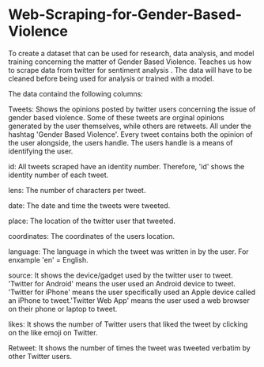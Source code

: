 # Web-Scraping-for-Gender-Based-Violence
To create a dataset that can be used for research, data analysis, and model training concerning the matter of Gender Based Violence.
Teaches us how to scrape data from twitter for sentiment analysis .
The data will have to be cleaned before being used for analysis or trained with a model.

The data containd the following columns:


Tweets: Shows the opinions posted by twitter users concerning the issue of gender based violence.
	Some of these tweets are orginal opinions generated by the user themselves, while others are retweets. 
	All under the hashtag 'Gender Based Violence'.
	Every tweet contains both the opinion of the user alongside, the users handle. The users handle is a means
	of identifying the user.

id: All tweets scraped have an identity number. Therefore, 'id' shows the identity number of each tweet.

lens: The number of characters per tweet.

date: The date and time the tweets were tweeted.

place: The location of the twitter user that tweeted.

coordinates: The coordinates of the users location.

language: The language in which the tweet was written in by the user. For enxample 'en' = English.

source: It shows the device/gadget used by the twitter user to tweet. 'Twitter for Android' means the user used an 
	Android device to tweet. 'Twitter for iPhone' means the user specifically used an Apple device called an iPhone
	to tweet.'Twitter Web App' means the user used a web browser on their phone or laptop to tweet.

likes: It shows the number of Twitter users that liked the tweet by clicking on the like emoji on Twitter.

Retweet: It shows the number of times the tweet was tweeted verbatim by other Twitter users.

